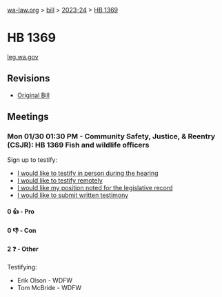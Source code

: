 [wa-law.org](/) > [bill](/bill/) > [2023-24](/bill/2023-24/) > [HB 1369](/bill/2023-24/hb/1369/)

# HB 1369
[leg.wa.gov](https://app.leg.wa.gov/billsummary?BillNumber=1369&Year=2023&Initiative=false)

## Revisions
* [Original Bill](1/)

## Meetings
### Mon 01/30 01:30 PM - Community Safety, Justice, & Reentry (CSJR): HB 1369 Fish and wildlife officers
Sign up to testify:
* [I would like to testify in person during the hearing](https://app.leg.wa.gov/csi/Testifier/Add?chamber=House&mId=30608&aId=150268&caId=20919&tId=1)
* [I would like to testify remotely](https://app.leg.wa.gov/csi/Testifier/Add?chamber=House&mId=30608&aId=150268&caId=20919&tId=2)
* [I would like my position noted for the legislative record](https://app.leg.wa.gov/csi/Testifier/Add?chamber=House&mId=30608&aId=150268&caId=20919&tId=3)
* [I would like to submit written testimony](https://app.leg.wa.gov/csi/Testifier/Add?chamber=House&mId=30608&aId=150268&caId=20919&tId=4)

#### 0 👍 - Pro

#### 0 👎 - Con

#### 2 ❓ - Other
Testifying:
* Erik Olson - WDFW
* Tom McBride - WDFW
